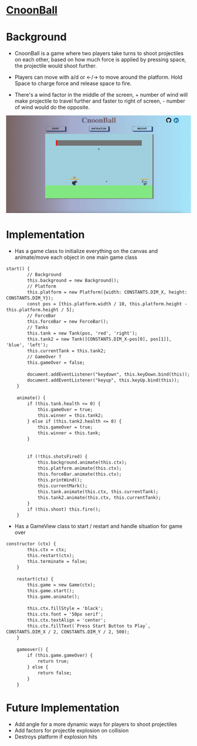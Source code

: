 <!-- ## Background:
- MiisyleTank is going to be a game where two or more players take turns to shoot projectiles based on how much force is applied by pressing space. when missle collides the platforms it would have a damage radius and damage the tanks.

- Players will also be able to move around the map to reposition themselves, may also take in a factor of wind that changes every round randomly and it would affect on missles that is in the air

## Technologies, Libraries and APIs
- Don't know what libraries or APIs I'm going to use. I will update this README when I encounter situations where I'm going to need APIs/Libraries etc.

## WireFrames
![](./images/wireframe.png)

## Functionalities:
- In MiisyleTank, users will be able to:
    * Start, Pause, and Restart
    * move current player's tank on a 2d platform
    * Shoot missle projectiles to damage other players
    * Visualize where the missle have hit and it's damage radius
- In addition, this project will include:
    * Instructions for basic controls and how to win a game
    * A production README
    
## Implementation Timeline

- Friday/Weekend: Set up the basic canvas and create class for tank and game class as well as the background platform that tanks are going to be move on

- Monday: Add movements to tanks and restrictions on how far a tank can move and time, and create missle class

- Tuesday: Implement game logic

- Wednesday: If finish game logic then make my game look cleaner and prettier using sprites

- Thursday: Refactor what is left off and if everything basic is finished will then think about remodel my tank, map, and background -->

# [CnoonBall][1]

# Background
- CnoonBall is a game where two players take turns to shoot projectiles on each other, based on how much force is applied by pressing space, the projectile would shoot further.

- Players can move with a/d or &larr;/&rarr; to move around the platform. Hold Space to charge force and release space to fire.

- There's a wind factor in the middle of the screen, + number of wind will make projectile to travel further and faster to right of screen, - number of wind would do the opposite.

![CnoonBall Gameplay](images/cnoonball_gameplay.gif)

# Implementation

- Has a game class to initialize everything on the canvas and animate/move each object in one main game class
```
start() {
        // Background
        this.background = new Background();
        // Platform
        this.platform = new Platform({width: CONSTANTS.DIM_X, height: CONSTANTS.DIM_Y});
        const pos = [this.platform.width / 10, this.platform.height - this.platform.height / 5];
        // ForceBar
        this.forceBar = new ForceBar();
        // Tanks
        this.tank = new Tank(pos, 'red', 'right');
        this.tank2 = new Tank([CONSTANTS.DIM_X-pos[0], pos[1]], 'blue', 'left');
        this.currentTank = this.tank2;
        // GameOver ?
        this.gameOver = false;  

        document.addEventListener("keydown", this.keyDown.bind(this));
        document.addEventListener("keyup", this.keyUp.bind(this));
    }

    animate() {
        if (this.tank.health <= 0) {
            this.gameOver = true;
            this.winner = this.tank2;
        } else if (this.tank2.health <= 0) {
            this.gameOver = true;
            this.winner = this.tank;
        }

        
        if (!this.shotsFired) {
            this.background.animate(this.ctx);
            this.platform.animate(this.ctx);
            this.forceBar.animate(this.ctx);
            this.printWind();
            this.currentMark();
            this.tank.animate(this.ctx, this.currentTank);
            this.tank2.animate(this.ctx, this.currentTank);
        }
        if (this.shoot) this.fire();
    }
```

- Has a GameView class to start / restart and handle situation for game over

```
constructor (ctx) {
        this.ctx = ctx;
        this.restart(ctx);
        this.terminate = false;
    }

    restart(ctx) {
        this.game = new Game(ctx);
        this.game.start();
        this.game.animate();

        this.ctx.fillStyle = 'black';
        this.ctx.font = '50px serif';
        this.ctx.textAlign = 'center';
        this.ctx.fillText(`Press Start Button to Play`, CONSTANTS.DIM_X / 2, CONSTANTS.DIM_Y / 2, 500);
    }

    gameover() {
        if (this.game.gameOver) {
            return true;
        } else {
            return false;
        }
    }
```

# Future Implementation

- Add angle for a more dynamic ways for players to shoot projectiles
- Add factors for projectile explosion on collision
- Destroys platform if explosion hits




[1]: https://penghuidong520.github.io/missleTank/